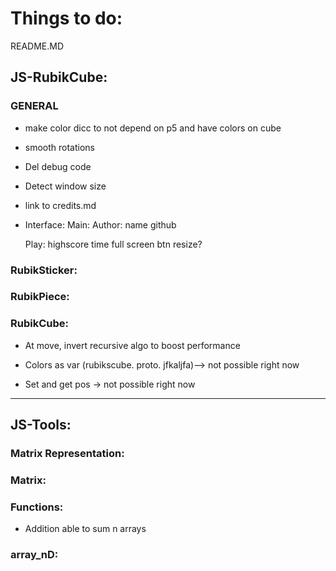# Things to do:

README.MD


## JS-RubikCube:

### GENERAL
- make color dicc to not depend on p5 and have colors on cube
- smooth rotations

- Del debug code

- Detect window size

- link to credits.md

- Interface:
  Main:
    Author:
        name
        github
  
  Play:
    highscore
    time
    full screen btn
    resize?

### RubikSticker:
    
### RubikPiece:

### RubikCube:
- At move, invert recursive algo to boost performance

- Colors as var (rubikscube. proto. jfkaljfa)--> not possible right now
- Set and get pos -> not possible right now



-------------------------------------------------------------------------------------
## JS-Tools:

### Matrix Representation:

### Matrix:

### Functions:
- Addition able to sum n arrays

### array_nD: